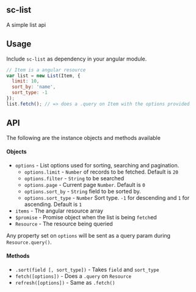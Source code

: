 ## sc-list

A simple list api

## Usage

Include `sc-list` as dependency in your angular module.

```js
// Item is a angular resource
var list = new List(Item, {
  limit: 10,
  sort_by: 'name',
  sort_type: -1
});
list.fetch(); // => does a .query on Item with the options provided
```

## API

The following are the instance objects and methods available

#### Objects

- `options` - List options used for sorting, searching and pagination.
  - `options.limit` - `Number` of records to be fetched. Default is `20`
  - `options.filter` - `String` to be searched
  - `options.page` - Current page `Number`. Default is `0`
  - `options.sort_by` - `String` field to be sorted by.
  - `options.sort_type` - `Number` Sort type. `-1` for descending and `1` for ascending. Default is `1`
- `items` - The angular resource array
- `$promise` - Promise object when the list is being `fetch`ed
- `Resource` - The resource being queried

Any property set on `options` will be sent as a query param during `Resource.query()`.

#### Methods

- `.sort(field [, sort_type])` - Takes `field` and `sort_type`
- `fetch([options])` - Does a `.query` on `Resource`
- `refresh([options])` - Same as `.fetch()`
